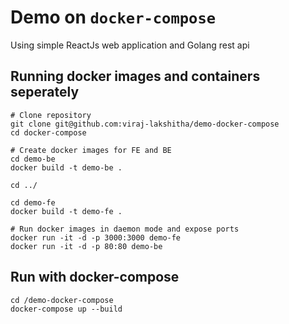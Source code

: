 # Demo on `docker-compose`
Using simple ReactJs web application and Golang rest api

## Running docker images and containers seperately
```
# Clone repository
git clone git@github.com:viraj-lakshitha/demo-docker-compose
cd docker-compose

# Create docker images for FE and BE
cd demo-be
docker build -t demo-be .

cd ../

cd demo-fe
docker build -t demo-fe .

# Run docker images in daemon mode and expose ports
docker run -it -d -p 3000:3000 demo-fe
docker run -it -d -p 80:80 demo-be
```

## Run with docker-compose
```
cd /demo-docker-compose
docker-compose up --build
```
